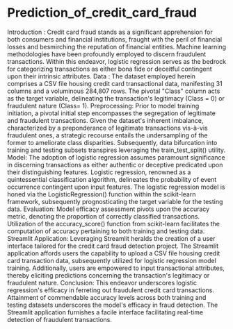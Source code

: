 # Prediction_of_credit_card_fraud
Introduction : Credit card fraud stands as a significant apprehension for both consumers and financial institutions, fraught with the peril of financial losses and besmirching the reputation of financial entities. Machine learning methodologies have been profoundly employed to discern fraudulent transactions. Within this endeavor, logistic regression serves as the bedrock for categorizing transactions as either bona fide or deceitful contingent upon their intrinsic attributes.
Data : The dataset employed herein comprises a CSV file housing credit card transactional data, manifesting 31 columns and a voluminous 284,807 rows. The pivotal "Class" column acts as the target variable, delineating the transaction's legitimacy (Class = 0) or fraudulent nature (Class= 1).
Preprocessing: Prior to model training initiation, a pivotal initial step encompasses the segregation of legitimate and fraudulent transactions. Given the dataset's inherent imbalance, characterized by a preponderance of legitimate transactions vis-à-vis fraudulent ones, a strategic recourse entails the undersampling of the former to ameliorate class disparities. Subsequently, data bifurcation into training and testing subsets transpires leveraging the train_test_split() utility.
Model: The adoption of logistic regression assumes paramount significance in discerning transactions as either authentic or deceptive predicated upon their distinguishing features. Logistic regression, renowned as a quintessential classification algorithm, delineates the probability of event occurrence contingent upon input features. The logistic regression model is honed via the LogisticRegression() function within the scikit-learn framework, subsequently prognosticating the target variable for the testing data.
Evaluation: Model efficacy assessment pivots upon the accuracy metric, denoting the proportion of correctly classified transactions. Utilization of the accuracy_score() function from scikit-learn facilitates the computation of accuracy pertaining to both training and testing data.
Streamlit Application: Leveraging Streamlit heralds the creation of a user interface tailored for the credit card fraud detection project. The Streamlit application affords users the capability to upload a CSV file housing credit card transaction data, subsequently utilized for logistic regression model training. Additionally, users are empowered to input transactional attributes, thereby eliciting predictions concerning the transaction's legitimacy or fraudulent nature.
Conclusion: This endeavor underscores logistic regression's efficacy in ferreting out fraudulent credit card transactions. Attainment of commendable accuracy levels across both training and testing datasets underscores the model's efficacy in fraud detection. The Streamlit application furnishes a facile interface facilitating real-time detection of fraudulent transactions.
